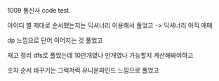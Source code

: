 1009 통신사 code test

아이디 별 제대로 순서했는지는 딕셔너리 이용해서 풀었고 -> 딕셔너리 아직 애매

dp 느낌으로 단어 이어지는 것 풀었고

재고 정리 dfs로 풀었는데 10만개였나 만개였나 가능할지 계산해봐야하고

숫자 순서 바꾸기는 그럭저럭 유니온파인드 느낌으로 풀었고
















